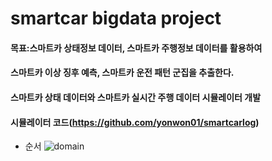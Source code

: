 # smartcar bigdata project

#### 목표:스마트카 상태정보 데이터, 스마트카 주행정보 데이터를 활용하여 
#### 스마트카 이상 징후 예측, 스마트카 운전 패턴 군집을 추출한다. 

#### 스마트카 상태 데이터와 스마트카 실시간 주행 데이터 시뮬레이터 개발
#### 시뮬레이터 코드(https://github.com/yonwon01/smartcarlog)

* 순서
![domain](https://github.com/yonwon01/bigdata/blob/master/domain.png)





























